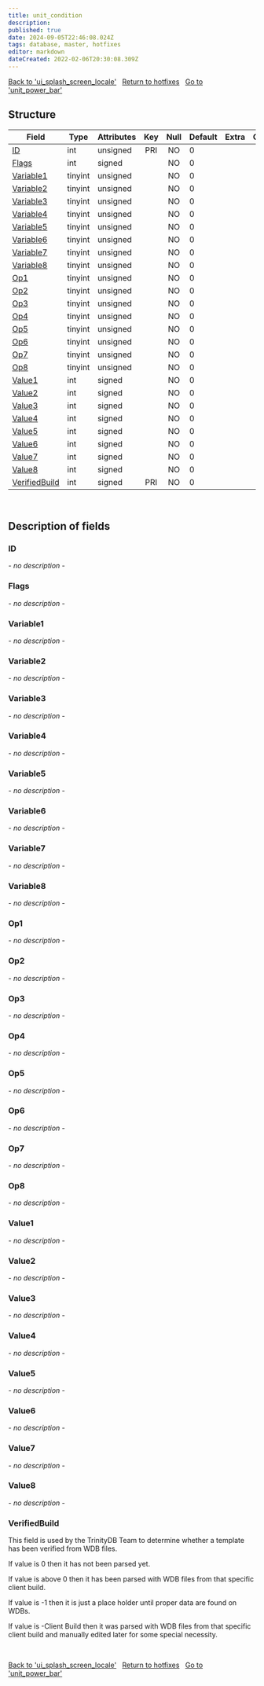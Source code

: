 ```yaml
---
title: unit_condition
description: 
published: true
date: 2024-09-05T22:46:08.024Z
tags: database, master, hotfixes
editor: markdown
dateCreated: 2022-02-06T20:30:08.309Z
---
```


<a href="https://trinitycore.info/en/database/master/hotfixes/ui_splash_screen_locale" class="mt-5 v-btn v-btn--depressed v-btn--flat v-btn--outlined theme--light v-size--default darkblue--text text--lighten-3"><span class="v-btn__content"><i aria-hidden="true" class="v-icon notranslate v-icon--left mdi mdi-arrow-left theme--light"></i><span>Back to 'ui_splash_screen_locale'</span></span></a>&nbsp;&nbsp;&nbsp;<a href="https://trinitycore.info/en/database/master/hotfixes/home" class="mt-5 v-btn v-btn--depressed v-btn--flat v-btn--outlined theme--light v-size--default darkblue--text text--lighten-3"><span class="v-btn__content"><i aria-hidden="true" class="v-icon notranslate v-icon--left mdi mdi-home-outline theme--light"></i><span>Return to hotfixes</span></span></a>&nbsp;&nbsp;&nbsp;<a href="https://trinitycore.info/en/database/master/hotfixes/unit_power_bar" class="mt-5 v-btn v-btn--depressed v-btn--flat v-btn--outlined theme--light v-size--default darkblue--text text--lighten-3"><span class="v-btn__content"><span>Go to 'unit_power_bar'</span><i aria-hidden="true" class="v-icon notranslate v-icon--right mdi mdi-arrow-right theme--light"></i></span></a>

## Structure

| Field | Type | Attributes | Key | Null | Default | Extra | Comment |
| --- | --- | --- | :---: | :---: | --- | --- | --- |
| [ID](#id-alt) | int | unsigned | PRI | NO | 0 |  |  |
| [Flags](#flags) | int | signed |  | NO | 0 |  |  |
| [Variable1](#variable1) | tinyint | unsigned |  | NO | 0 |  |  |
| [Variable2](#variable2) | tinyint | unsigned |  | NO | 0 |  |  |
| [Variable3](#variable3) | tinyint | unsigned |  | NO | 0 |  |  |
| [Variable4](#variable4) | tinyint | unsigned |  | NO | 0 |  |  |
| [Variable5](#variable5) | tinyint | unsigned |  | NO | 0 |  |  |
| [Variable6](#variable6) | tinyint | unsigned |  | NO | 0 |  |  |
| [Variable7](#variable7) | tinyint | unsigned |  | NO | 0 |  |  |
| [Variable8](#variable8) | tinyint | unsigned |  | NO | 0 |  |  |
| [Op1](#op1) | tinyint | unsigned |  | NO | 0 |  |  |
| [Op2](#op2) | tinyint | unsigned |  | NO | 0 |  |  |
| [Op3](#op3) | tinyint | unsigned |  | NO | 0 |  |  |
| [Op4](#op4) | tinyint | unsigned |  | NO | 0 |  |  |
| [Op5](#op5) | tinyint | unsigned |  | NO | 0 |  |  |
| [Op6](#op6) | tinyint | unsigned |  | NO | 0 |  |  |
| [Op7](#op7) | tinyint | unsigned |  | NO | 0 |  |  |
| [Op8](#op8) | tinyint | unsigned |  | NO | 0 |  |  |
| [Value1](#value1) | int | signed |  | NO | 0 |  |  |
| [Value2](#value2) | int | signed |  | NO | 0 |  |  |
| [Value3](#value3) | int | signed |  | NO | 0 |  |  |
| [Value4](#value4) | int | signed |  | NO | 0 |  |  |
| [Value5](#value5) | int | signed |  | NO | 0 |  |  |
| [Value6](#value6) | int | signed |  | NO | 0 |  |  |
| [Value7](#value7) | int | signed |  | NO | 0 |  |  |
| [Value8](#value8) | int | signed |  | NO | 0 |  |  |
| [VerifiedBuild](#verifiedbuild) | int | signed | PRI | NO | 0 |  |  |
&nbsp;
## Description of fields

### ID <!-- {#id-alt} -->
*- no description -*
&nbsp;

### Flags
*- no description -*
&nbsp;

### Variable1
*- no description -*
&nbsp;

### Variable2
*- no description -*
&nbsp;

### Variable3
*- no description -*
&nbsp;

### Variable4
*- no description -*
&nbsp;

### Variable5
*- no description -*
&nbsp;

### Variable6
*- no description -*
&nbsp;

### Variable7
*- no description -*
&nbsp;

### Variable8
*- no description -*
&nbsp;

### Op1
*- no description -*
&nbsp;

### Op2
*- no description -*
&nbsp;

### Op3
*- no description -*
&nbsp;

### Op4
*- no description -*
&nbsp;

### Op5
*- no description -*
&nbsp;

### Op6
*- no description -*
&nbsp;

### Op7
*- no description -*
&nbsp;

### Op8
*- no description -*
&nbsp;

### Value1
*- no description -*
&nbsp;

### Value2
*- no description -*
&nbsp;

### Value3
*- no description -*
&nbsp;

### Value4
*- no description -*
&nbsp;

### Value5
*- no description -*
&nbsp;

### Value6
*- no description -*
&nbsp;

### Value7
*- no description -*
&nbsp;

### Value8
*- no description -*
&nbsp;

### VerifiedBuild
This field is used by the TrinityDB Team to determine whether a template has been verified from WDB files.

If value is 0 then it has not been parsed yet.

If value is above 0 then it has been parsed with WDB files from that specific client build.

If value is -1 then it is just a place holder until proper data are found on WDBs.

If value is -Client Build then it was parsed with WDB files from that specific client build and manually edited later for some special necessity.

&nbsp;

<a href="https://trinitycore.info/en/database/master/hotfixes/ui_splash_screen_locale" class="mt-5 v-btn v-btn--depressed v-btn--flat v-btn--outlined theme--light v-size--default darkblue--text text--lighten-3"><span class="v-btn__content"><i aria-hidden="true" class="v-icon notranslate v-icon--left mdi mdi-arrow-left theme--light"></i><span>Back to 'ui_splash_screen_locale'</span></span></a>&nbsp;&nbsp;&nbsp;<a href="https://trinitycore.info/en/database/master/hotfixes/home" class="mt-5 v-btn v-btn--depressed v-btn--flat v-btn--outlined theme--light v-size--default darkblue--text text--lighten-3"><span class="v-btn__content"><i aria-hidden="true" class="v-icon notranslate v-icon--left mdi mdi-home-outline theme--light"></i><span>Return to hotfixes</span></span></a>&nbsp;&nbsp;&nbsp;<a href="https://trinitycore.info/en/database/master/hotfixes/unit_power_bar" class="mt-5 v-btn v-btn--depressed v-btn--flat v-btn--outlined theme--light v-size--default darkblue--text text--lighten-3"><span class="v-btn__content"><span>Go to 'unit_power_bar'</span><i aria-hidden="true" class="v-icon notranslate v-icon--right mdi mdi-arrow-right theme--light"></i></span></a>
